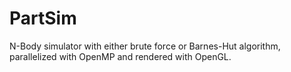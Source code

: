 # PartSim
N-Body simulator with either brute force or Barnes-Hut algorithm, parallelized with OpenMP and rendered with OpenGL.
